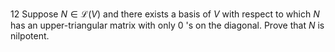 12 Suppose $N \in \mathcal{L}(V)$ and there exists a basis of $V$ with respect to which $N$ has an upper-triangular matrix with only 0 's on the diagonal. Prove that $N$ is nilpotent.
